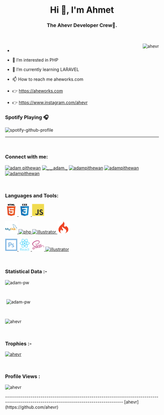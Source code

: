 <h1 align="center">Hi 👋, I'm Ahmet</h1>
<h3 align="center">The Ahevr Developer Crew🌟.</h3>


<br>



<br>



<img align="right" src="https://cdn.dribbble.com/users/4382412/screenshots/15633275/media/085a014ebebde73e5cd510c93941f49a.gif" class="width:50;" alt="ahevr" />

- 
 
- 👀 I’m interested in PHP

- 🌱 I’m currently learning LARAVEL

- 📫 How to reach me aheworks.com

- 👉 https://aheworks.com

- 👉 https://www.instagram.com/ahevr






### Spotify Playing 🎧

![spotify-github-profile](https://spotify-github-profile.vercel.app/api/view?uid=ahmethusreversen&cover_image=true&theme=novatorem&bar_color=53b14f&bar_color_cover=false)

---


<br>

<h3 align="left">Connect with me:</h3>
<p align="left">
  <a href="https://www.linkedin.com/in/aheworks" target="blank"><img align="center"
      src="https://raw.githubusercontent.com/rahuldkjain/github-profile-readme-generator/master/src/images/icons/Social/linked-in-alt.svg"
      alt="adam pithewan" height="30" width="40" /></a>
  <a href="https://www.instagram.com/ahevr" target="blank"><img align="center"
      src="https://raw.githubusercontent.com/rahuldkjain/github-profile-readme-generator/master/src/images/icons/Social/instagram.svg"
      alt="_._.adam._" height="30" width="40" /></a>
  <a href="https://www.youtube.com/c/AheVr" target="blank"><img align="center"
      src="https://raw.githubusercontent.com/rahuldkjain/github-profile-readme-generator/master/src/images/icons/Social/youtube.svg"
      alt="adampithewan" height="30" width="40" /></a>
   <a href="https://twitter.com/ahezzers" target="blank"><img align="center"
      src="https://raw.githubusercontent.com/rahuldkjain/github-profile-readme-generator/master/src/images/icons/Social/twitter.svg"
      alt="adampithewan" height="30" width="40" /></a>
   <a href="https://www.behance.net/ahmethusrev035" target="blank"><img align="center"
      src="https://raw.githubusercontent.com/rahuldkjain/github-profile-readme-generator/master/src/images/icons/Social/behance.svg"
      alt="adampithewan" height="30" width="40" /></a>
</p>

<br>

<h3 align="left">Languages and Tools:</h3>
<p align="left"> 
     <a href="https://www.w3.org/html/" target="_blank" rel="noreferrer"> <img
      src="https://raw.githubusercontent.com/devicons/devicon/master/icons/html5/html5-original-wordmark.svg"
      alt="html5" width="40" height="40" /> </a> 
   <a href="https://www.w3schools.com/css/" target="_blank"
    rel="noreferrer"> <img
      src="https://raw.githubusercontent.com/devicons/devicon/master/icons/css3/css3-original-wordmark.svg" alt="css3"
      width="40" height="40" /> </a> 
    <a href="https://developer.mozilla.org/en-US/docs/Web/JavaScript" target="_blank"
    rel="noreferrer"> <img
      src="https://raw.githubusercontent.com/devicons/devicon/master/icons/javascript/javascript-original.svg"
      alt="javascript" width="40" height="40" /> </a>

   
  </a> 
  
  <a href="https://www.mysql.com/" target="_blank" rel="noreferrer"> <img
      src="https://raw.githubusercontent.com/devicons/devicon/master/icons/mysql/mysql-original-wordmark.svg"
      alt="mysql" width="40" height="40" /> </a> 
   <a href="https://www.php.net/"
    target="_blank" rel="noreferrer"> <img
      src="https://www.vectorlogo.zone/logos/php/php-icon.svg" alt="php" width="40"
      height="40" /> </a>
   <a href="https://laravel.com/"
    target="_blank" rel="noreferrer"> <img
      src="https://www.vectorlogo.zone/logos/laravel/laravel-icon.svg" alt="illustrator" width="40"
      height="40" /> </a>
    <a target="_blank" rel="noopener noreferrer" href="https://codeigniter.com/"><img src="https://raw.githubusercontent.com/devicons/devicon/master/icons/codeigniter/codeigniter-plain.svg" alt="codeigniter" width="40" height="40" style="max-width: 100%;"></a>
  
  
 <a href="https://www.photoshop.com/en" target="_blank"
    rel="noreferrer"> <img
      src="https://raw.githubusercontent.com/devicons/devicon/master/icons/photoshop/photoshop-line.svg" alt="photoshop"
      width="40" height="40" /> </a> 
 </a>
      <a href="https://reactjs.org/" target="_blank" rel="noreferrer"> <img
      src="https://raw.githubusercontent.com/devicons/devicon/master/icons/react/react-original-wordmark.svg"
      alt="react" width="40" height="40" /> </a> <a href="https://sass-lang.com" target="_blank" rel="noreferrer"> <img
      src="https://raw.githubusercontent.com/devicons/devicon/master/icons/sass/sass-original.svg" alt="sass" width="40"
      height="40" /> </a>
  <a href="https://www.adobe.com/in/products/illustrator.html"
    target="_blank" rel="noreferrer"> <img
      src="https://www.vectorlogo.zone/logos/adobe_illustrator/adobe_illustrator-icon.svg" alt="illustrator" width="40"
      height="40" /> </a>
</p>

<br>

<h3>Statistical Data :-</h3>
<p><img align="center"
    src="https://github-readme-stats.vercel.app/api/top-langs?username=ahevr&show_icons=true&locale=en&layout=compact"
    alt="adam-pw" /></p>

<br>

<p>&nbsp;<img align="center" src="https://github-readme-stats.vercel.app/api?username=ahevr&show_icons=true&locale=en"
    alt="adam-pw" /></p>

<br>

<p><img align="center" src="https://github-readme-streak-stats.herokuapp.com/?user=ahevr&" alt="ahevr" /></p>

<br>
<h3>Trophies :-</h3>
<p align="left"> <a href="https://github.com/ryo-ma/github-profile-trophy"><img
      src="https://github-profile-trophy.vercel.app/?username=ahevr" alt="ahevr" /></a> </p>

<p align="left"> <a href="https://twitter.com/" target="blank"><img
      src="https://img.shields.io/twitter/follow/?logo=twitter&style=for-the-badge" alt="" /></a> </p>

  <p align="right"> <h3>Profile Views : </h3> <img src="https://komarev.com/ghpvc/?username=ahevr&label=Profile%20views&color=0e75b6&style=flat"
    alt="ahevr" /> 
  </p>
------------------------------------------------------------------------------------------------------------------------------------------
[ahevr](https://github.com/ahevr)
